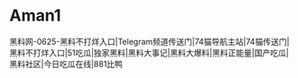 # Aman1
黑料网-0625-黑料不打烊入口|Telegram频道传送门|74猫导航主站|74猫传送门|黑料不打烊入口|51吃瓜|独家黑料|黑料大事记|黑料大爆料|黑料正能量|国产吃瓜|黑料社区|今日吃瓜在线|881比鸭
